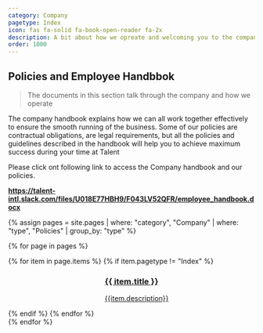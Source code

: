 ```yaml
---
category: Company
pagetype: Index
icon: fas fa-solid fa-book-open-reader fa-2x
description: A bit about how we opreate and welcoming you to the company
order: 1000
---
```


##  Policies and Employee Handbbok
 
> The documents in this section talk through the company and how we operate

The company handbook explains how we can all work together
effectively to ensure the smooth running of the business. Some of
our   policies   are   contractual   obligations, are   legal
requirements, but all the policies and guidelines described in the
handbook will help you  to  achieve maximum success  during  your
time at Talent

Please click ont following link to access the Company handbook and our policies.

**https://talent-intl.slack.com/files/U018E77HBH9/F043LV52QFR/employee_handbook.docx**

{% assign pages = site.pages
  | where: "category", "Company"
  | where: "type", "Policies"
  | group_by: "type" %}
 
{% for page in pages %}

<div class="grid is-fibonacci">
    {% for item in page.items %}
        {% if item.pagetype != "Index" %}
    <div class="grid-item">
        <div class="columns is-mobile is-gapless has-box-shadow-heavy has-border-radius-large has-overflow-hidden is-relative"
            data-bi-name="card">
            <div class="column is-4">
                <div class="is-flex has-flex-align-items-center has-flex-justify-content-center is-full-height"
                    style="background-color: #018EAC;">
                    <span aria-hidden="true">
                        <i class="{{ item.icon }}"></i>
                    </span>
                </div>
            </div>
            <div class="column is-8 has-body-background">
                <div class="has-padding-medium">
                    <a href="{{ item.url | relative_url }}"  class="is-block stretched-link" data-linktype="absolute-path">
                        <h3 id="{{ item.title | remove: ' ' }}" class="is-size-large">{{ item.title }}</h3>
                        <p class="subIndex">{{item.description}}</p>
                    </a>
                </div>
            </div>
        </div>
    </div>
        {% endif %}
    {% endfor %}
</div>
{% endfor %}
